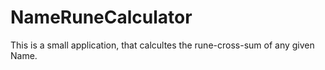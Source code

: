# NameRuneCalculator

This is a small application, that calcultes the rune-cross-sum of any given Name.


